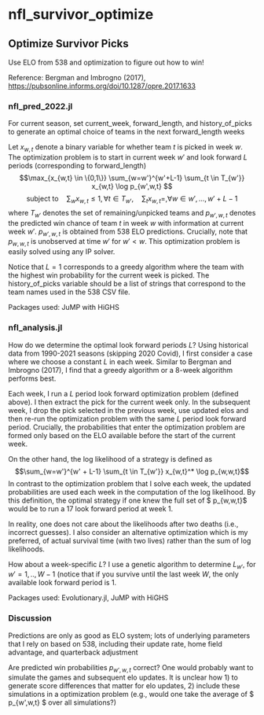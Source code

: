 # nfl_survivor_optimize

## Optimize Survivor Picks

Use ELO from 538 and optimization to figure out how to win!

Reference: Bergman and Imbrogno (2017), https://pubsonline.informs.org/doi/10.1287/opre.2017.1633

### nfl_pred_2022.jl
For current season, set current_week, forward_length, and history_of_picks to generate an optimal choice of teams in the next forward_length weeks 

Let $x_{w,t}$ denote a binary variable for whether team $t$ is picked in week $w$. The optimization problem is to start in current week $w'$ and look forward $L$ periods (corresponding to forward_length)
$$\max_{x_{w,t} \in \{0,1\}} \sum_{w=w'}^{w'+L-1} \sum_{t \in T_{w'}} x_{w,t} \log p_{w',w,t} $$
$$\text{subject to} \quad \sum_{w} x_{w,t} \leq 1, \forall t \in T_{w'}, \quad  \sum_{t} x_{w,t} = ,  \forall w \in w',...,w'+L-1$$
where $T_{w'}$ denotes the set of remaining/unpicked teams and $p_{w',w,t}$ denotes the predicted win chance of team $t$ in week $w$ with information at current week $w'$. $p_{w',w,t}$ is obtained from 538 ELO predictions. Crucially, note that $p_{w,w,t}$ is unobserved at time $w'$ for $w' < w$. This optimization problem is easily solved using any IP solver.

Notice that $L=1$ corresponds to a greedy algorithm where the team with the highest win probability for the current week is picked. The history_of_picks variable should be a list of strings that correspond to the team names used in the 538 CSV file.

Packages used: JuMP with HiGHS

### nfl_analysis.jl
How do we determine the optimal look forward periods $L$? Using historical data from 1990-2021 seasons (skipping 2020 Covid), I first consider a case where we choose a constant $L$ in each week. Similar to Bergman and Imbrogno (2017), I find that a greedy algorithm or a 8-week algorithm performs best. 

Each week, I run a $L$ period look forward optimization problem (defined above). I then extract the pick for the current week only. In the subsequent week, I drop the pick selected in the previous week, use updated elos and then re-run the optimization problem with the same $L$ period look forward period. Crucially, the probabilities that enter the optimization problem are formed only based on the ELO available before the start of the current week.

On the other hand, the log likelihood of a strategy is defined as
$$\sum_{w=w'}^{w' + L-1} \sum_{t \in T_{w'}} x_{w,t}^* \log p_{w,w,t}$$ 
In contrast to the optimization problem that I solve each week, the updated probabilities are used each week in the computation of the log likelihood. By this definition, the optimal strategy if one knew the full set of $ p_{w,w,t}$ would be to run a 17 look forward period at week 1.

In reality, one does not care about the likelihoods after two deaths (i.e., incorrect guesses). I also consider an alternative optimization which is my preferred, of actual survival time (with two lives) rather than the sum of log likelihoods. 

How about a week-specific $L$? I use a genetic algorithm to determine $L_{w'}$, for $w'=1,..,W-1$ (notice that if you survive until the last week $W$, the only available look forward period is 1.

Packages used: Evolutionary.jl, JuMP with HiGHS

### Discussion
Predictions are only as good as ELO system; lots of underlying parameters that I rely on based on 538, including their update rate, home field advantage, and quarterback adjustment

Are predicted win probabilities $p_{w',w,t}$ correct? One would probably want to simulate the games and subsequent elo updates. It is unclear how 1) to generate score differences that matter for elo updates, 2) include these simulations in a optimization problem (e.g., would one take the average of $ p_{w',w,t} $ over all simulations?)



